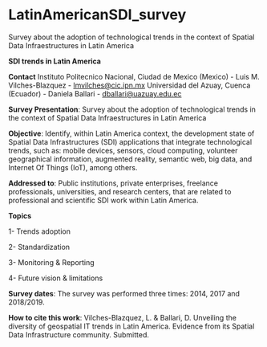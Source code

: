 # LatinAmericanSDI_survey
Survey about the adoption of technological trends in the context of Spatial Data Infraestructures in Latin America

<b>SDI trends in Latin America</b>

<b>Contact</b>
Instituto Politecnico Nacional, Ciudad de Mexico (Mexico) - Luis M. Vilches-Blazquez - lmvilches@cic.ipn.mx
Universidad del Azuay, Cuenca (Ecuador) - Daniela Ballari - dballari@uazuay.edu.ec

<b>Survey Presentation</b>: Survey about the adoption of technological trends in the context of Spatial Data Infraestructures in Latin America

<b>Objective</b>:  Identify, within Latin America context, the development state of Spatial Data Infrastructures (SDI) applications that integrate technological trends, such as: mobile devices, sensors, cloud computing, volunteer geographical information, augmented reality, semantic web, big data, and Internet Of Things (IoT), among others.

<b>Addressed to</b>: Public institutions, private enterprises, freelance professionals, universities, and research centers, that are related to professional and scientific SDI work within Latin America.

<b>Topics</b>
  
1- Trends adoption

2- Standardization

3- Monitoring & Reporting

4- Future vision & limitations

<b>Survey dates</b>: The survey was performed three times: 2014, 2017 and 2018/2019.

<b>How to cite this work</b>: Vilches-Blazquez, L. & Ballari, D. Unveiling the diversity of geospatial IT trends in Latin America. Evidence from its Spatial Data Infrastructure community. Submitted.
